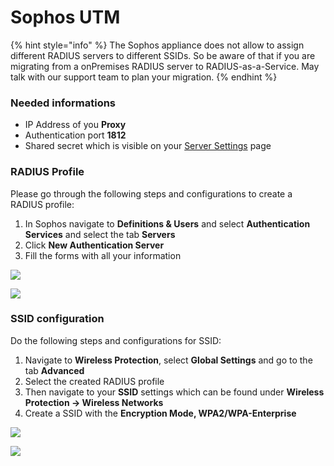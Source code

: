# Sophos UTM

{% hint style="info" %}
The Sophos appliance does not allow to assign different RADIUS servers to different SSIDs. So be aware of that if you are migrating from a onPremises RADIUS server to RADIUS-as-a-Service. May talk with our support team to plan your migration.&#x20;
{% endhint %}

### Needed informations

* IP Address of you **Proxy**
* Authentication port **1812**
* Shared secret which is visible on your [Server Settings](../../../portal/settings-server.md) page

### RADIUS Profile

Please go through the following steps and configurations to create a RADIUS profile:

1. In Sophos navigate to **Definitions & Users** and select **Authentication Services** and select the tab **Servers**
2. Click **New Authentication Server**
3. Fill the forms with all your information

![](../../../.gitbook/assets/sophos\_1.png)

![](../../../.gitbook/assets/sophos\_2.png)

### SSID configuration&#x20;

Do the following steps and configurations for SSID:

1. Navigate to **Wireless Protection**, select **Global Settings** and go to the tab **Advanced**
2. Select the created RADIUS profile
3. Then navigate to your **SSID** settings which can be found under **Wireless Protection -> Wireless Networks**
4. Create a SSID with the **Encryption Mode, WPA2/WPA-Enterprise**

![](../../../.gitbook/assets/sophos\_3.png)

![](../../../.gitbook/assets/sophos\_4.png)
